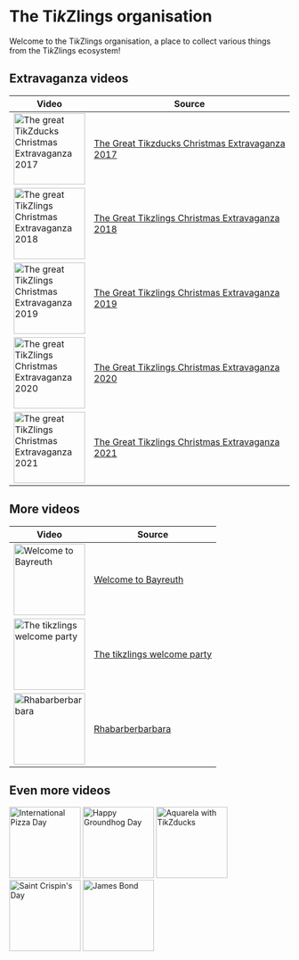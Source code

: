 # The Ti*k*Zlings organisation

Welcome to the Ti*k*Zlings organisation, a place to collect various things from the Ti*k*Zlings ecosystem!

## Extravaganza videos

Video | Source 
----- | ---------  
<a href="https://vimeo.com/246256860"><img src="https://user-images.githubusercontent.com/8226363/43651585-1281b074-9743-11e8-97f5-bf70617738a5.png" alt="The great TikZducks Christmas Extravaganza 2017" title="The great TikZducks Christmas Extravaganza 2017" height="128"></a> | [The Great Tikzducks Christmas Extravaganza 2017](https://github.com/TikZlings/Extravaganza2017)
<a href="https://vimeo.com/305374856"><img src="https://user-images.githubusercontent.com/43832342/49704004-3cd27500-fc0d-11e8-9002-319a8e71aca7.png" alt="The great TikZlings Christmas Extravaganza 2018" title="The great TikZlings Christmas Extravaganza 2018" height="128"></a> | [The Great Tikzlings Christmas Extravaganza 2018](https://github.com/TikZlings/Extravaganza2018)
<a href="https://vimeo.com/380684973"><img src="https://user-images.githubusercontent.com/43832342/71256276-8382a100-2330-11ea-8996-e87132c6ad29.png" alt="The great TikZlings Christmas Extravaganza 2019" title="The great TikZlings Christmas Extravaganza 2019" height="128"></a> | [The Great Tikzlings Christmas Extravaganza 2019](https://github.com/TikZlings/Extravaganza2019)
<a href="https://vimeo.com/492532561"><img src="https://user-images.githubusercontent.com/43832342/102637280-0c0b6b80-4156-11eb-8031-c67c20b474f4.png" alt="The great TikZlings Christmas Extravaganza 2020" title="The great TikZlings Christmas Extravaganza 2020" height="128"></a> | [The Great Tikzlings Christmas Extravaganza 2020](https://github.com/TikZlings/Extravaganza2020)
<a href="https://vimeo.com/660399886"><img src="https://user-images.githubusercontent.com/43832342/147475062-6180d904-c24c-4c21-877e-e55f5e4e91ad.png" alt="The great TikZlings Christmas Extravaganza 2021" title="The great TikZlings Christmas Extravaganza 2021" height="128"></a> | [The Great Tikzlings Christmas Extravaganza 2021](https://github.com/TikZlings/Extravaganza2021)


## More videos

Video | Source 
----- | --------- 
<a href="https://vimeo.com/337320777"><img src="https://user-images.githubusercontent.com/43832342/61394501-84b42b80-a8c3-11e9-9540-c9c80e6b3b34.png" alt="Welcome to Bayreuth" title="Welcome to Bayreuth" height="128"></a> | [Welcome to Bayreuth](https://github.com/TikZlings/Wagner)
<a href="https://vimeo.com/315852862"><img src="https://user-images.githubusercontent.com/43832342/147774850-932511a3-189e-4ba4-a3b6-3a0e0e2d30af.png" alt="The tikzlings welcome party" title="The tikzlings welcome party" height="128"></a>  | [The tikzlings welcome party](https://github.com/TikZlings/bnb)
<a href="https://vimeo.com/396083071"><img src="https://user-images.githubusercontent.com/43832342/147775259-5c395ea9-fe4f-408e-bab7-fcac07ed9bc8.png" alt="Rhabarberbarbara" title="Rhabarberbarbara" height="128"></a>  | [Rhabarberbarbara](https://github.com/TikZlings/rhabarberbarbara)


## Even more videos

<a href="https://vimeo.com/254643482"><img src="https://user-images.githubusercontent.com/8226363/43651587-12c92daa-9743-11e8-83b5-7fd3a3ac19a3.png" alt="International Pizza Day" title="International Pizza Day" height="128"></a>
<a href="https://vimeo.com/252719006"><img src="https://user-images.githubusercontent.com/8226363/43651589-12e84334-9743-11e8-9621-d5e6e53a0ca8.png" alt="Happy Groundhog Day" title="Happy Groundhog Day" height="128"></a>
<a href="https://vimeo.com/270727100"><img src="https://user-images.githubusercontent.com/8226363/43651586-12a6c008-9743-11e8-99d2-5a66e7f5f1ee.png" alt="Aquarela with TikZducks" title="Aquarela with TikZducks" height="128"></a>
<a href="https://vimeo.com/295353434"><img src="https://user-images.githubusercontent.com/43832342/47496794-37d18600-d858-11e8-9e6e-777ffee1acdc.png" alt="Saint Crispin's Day" title="Saint Crispin's Day" height="128"></a>
<a href="https://vimeo.com/284348495"><img src="https://user-images.githubusercontent.com/43832342/47496795-37d18600-d858-11e8-8c0c-20ea2d0a23cd.png" alt="James Bond" title="James Bond" height="128"></a>






